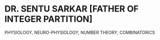 # DR. SENTU SARKAR [FATHER OF INTEGER PARTITION]
PHYSIOLOGY, NEURO-PHYSIOLOGY, NUMBER THEORY, COMBINATORICS
